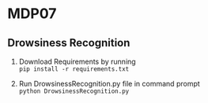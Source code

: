 # MDP07

Drowsiness Recognition
---

1. Download Requirements by running  
`pip install -r requirements.txt`

2. Run DrowsinessRecognition.py file in command prompt  
`python DrowsinessRecognition.py`
